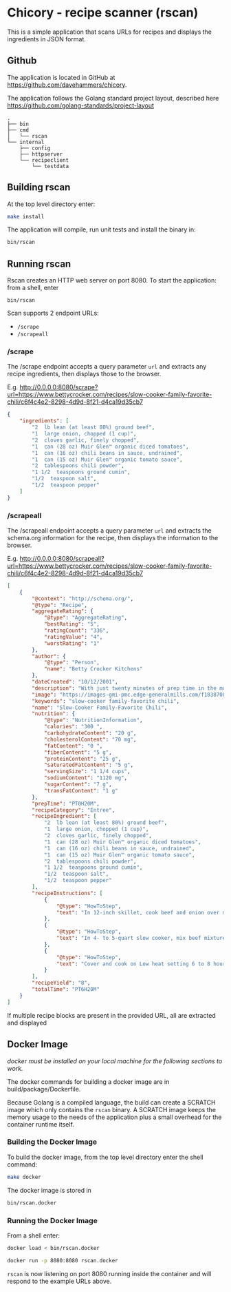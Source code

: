 # Chicory - recipe scanner (rscan)

This is a simple application that scans URLs for recipes and displays the ingredients in JSON format.

## Github

The application is located in GitHub at https://github.com/davehammers/chicory.

The application follows the Golang standard project layout, described here https://github.com/golang-standards/project-layout

```
.
├── bin
├── cmd
│   └── rscan
└── internal
    ├── config
    ├── httpserver
    └── recipeclient
        └── testdata
```

## Building rscan

At the top level directory enter:

```sh
make install
```

The application will compile, run unit tests and install the binary in:

```sh
bin/rscan
```

## Running rscan

Rscan creates an HTTP web server on port 8080. To start the application: from a shell, enter

`bin/rscan`

Scan supports 2 endpoint URLs:

- `/scrape`
- `/scrapeall`

### /scrape

The /scrape endpoint accepts a query parameter `url` and extracts any recipe ingredients, then displays those to the browser.

E.g. http://0.0.0.0:8080/scrape?url=https://www.bettycrocker.com/recipes/slow-cooker-family-favorite-chili/c6f4c4e2-8298-4d9d-8f21-d4ca19d35cb7

```json
{
    "ingredients": [
        "2  lb lean (at least 80%) ground beef",
        "1  large onion, chopped (1 cup)",
        "2  cloves garlic, finely chopped",
        "1  can (28 oz) Muir Glen™ organic diced tomatoes",
        "1  can (16 oz) chili beans in sauce, undrained",
        "1  can (15 oz) Muir Glen™ organic tomato sauce",
        "2  tablespoons chili powder",
        "1 1/2  teaspoons ground cumin",
        "1/2  teaspoon salt",
        "1/2  teaspoon pepper"
    ]
}
```

### /scrapeall

The /scrapeall endpoint accepts a query  parameter `url` and extracts the schema.org information for the recipe, then displays the information to the browser.

E.g. http://0.0.0.0:8080/scrapeall?url=https://www.bettycrocker.com/recipes/slow-cooker-family-favorite-chili/c6f4c4e2-8298-4d9d-8f21-d4ca19d35cb7

```json
[
    {
        "@context": "http://schema.org/",
        "@type": "Recipe",
        "aggregateRating": {
            "@type": "AggregateRating",
            "bestRating": "5",
            "ratingCount": "336",
            "ratingValue": "4",
            "worstRating": "1"
        },
        "author": {
            "@type": "Person",
            "name": "Betty Crocker Kitchens"
        },
        "dateCreated": "10/12/2001",
        "description": "With just twenty minutes of prep time in the morning, you can set yourself up to come home to the inviting fragrance—not to mention flavor—of home-cooked crockpot chili. The slow-cooking perfectly combines the beef, beans and tomatoes for hearty, satisfying bowls of warm chili goodness.",
        "image": "https://images-gmi-pmc.edge-generalmills.com/f1838708-4a5c-44c6-8eae-fba0ac01197a.jpg",
        "keywords": "slow-cooker family-favorite chili",
        "name": "Slow-Cooker Family-Favorite Chili",
        "nutrition": {
            "@type": "NutritionInformation",
            "calories": "300 ",
            "carbohydrateContent": "20 g",
            "cholesterolContent": "70 mg",
            "fatContent": "0 ",
            "fiberContent": "5 g",
            "proteinContent": "25 g",
            "saturatedFatContent": "5 g",
            "servingSize": "1 1/4 cups",
            "sodiumContent": "1120 mg",
            "sugarContent": "7 g",
            "transFatContent": "1 g"
        },
        "prepTime": "PT0H20M",
        "recipeCategory": "Entree",
        "recipeIngredient": [
            "2  lb lean (at least 80%) ground beef",
            "1  large onion, chopped (1 cup)",
            "2  cloves garlic, finely chopped",
            "1  can (28 oz) Muir Glen™ organic diced tomatoes",
            "1  can (16 oz) chili beans in sauce, undrained",
            "1  can (15 oz) Muir Glen™ organic tomato sauce",
            "2  tablespoons chili powder",
            "1 1/2  teaspoons ground cumin",
            "1/2  teaspoon salt",
            "1/2  teaspoon pepper"
        ],
        "recipeInstructions": [
            {
                "@type": "HowToStep",
                "text": "In 12-inch skillet, cook beef and onion over medium heat 8 to 10 minutes, stirring occasionally, until beef is brown; drain."
            },
            {
                "@type": "HowToStep",
                "text": "In 4- to 5-quart slow cooker, mix beef mixture and remaining ingredients."
            },
            {
                "@type": "HowToStep",
                "text": "Cover and cook on Low heat setting 6 to 8 hours."
            }
        ],
        "recipeYield": "8",
        "totalTime": "PT6H20M"
    }
]
```

If multiple recipe blocks are present in the provided URL, all are extracted and displayed

## Docker Image

*docker must be installed on your local machine for the following sections to work.*

The docker commands for building a docker image are in build/package/Dockerfile.

Because Golang is a compiled language, the build can create a SCRATCH image which only contains the `rscan` binary. A SCRATCH image keeps the memory usage to the needs of the application plus a small overhead for the container runtime itself.

### Building the Docker Image

To build the docker image, from the top level directory enter the shell command:

```sh
make docker
```

The docker  image is stored in

```sh
bin/rscan.docker
```

### Running the Docker Image

From a shell enter:

```sh
docker load < bin/rscan.docker

docker run -p 8080:8080 rscan.docker
```

`rscan` is now listening on port 8080 running inside the container and will respond to the example URLs above.

